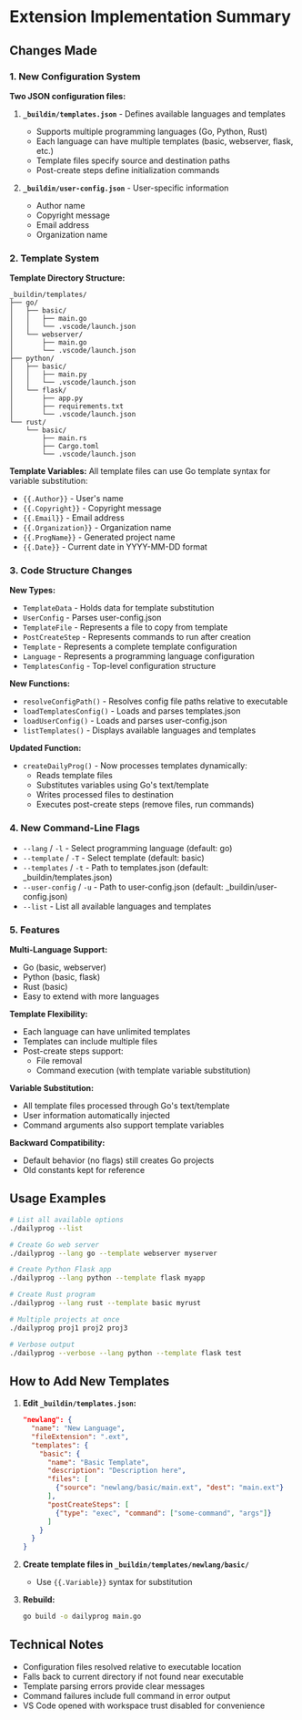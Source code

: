 # Extension Implementation Summary

## Changes Made

### 1. New Configuration System

**Two JSON configuration files:**

1. **`_buildin/templates.json`** - Defines available languages and templates
   - Supports multiple programming languages (Go, Python, Rust)
   - Each language can have multiple templates (basic, webserver, flask, etc.)
   - Template files specify source and destination paths
   - Post-create steps define initialization commands

2. **`_buildin/user-config.json`** - User-specific information
   - Author name
   - Copyright message
   - Email address
   - Organization name

### 2. Template System

**Template Directory Structure:**
```
_buildin/templates/
├── go/
│   ├── basic/
│   │   ├── main.go
│   │   └── .vscode/launch.json
│   └── webserver/
│       ├── main.go
│       └── .vscode/launch.json
├── python/
│   ├── basic/
│   │   ├── main.py
│   │   └── .vscode/launch.json
│   └── flask/
│       ├── app.py
│       ├── requirements.txt
│       └── .vscode/launch.json
└── rust/
    └── basic/
        ├── main.rs
        ├── Cargo.toml
        └── .vscode/launch.json
```

**Template Variables:**
All template files can use Go template syntax for variable substitution:
- `{{.Author}}` - User's name
- `{{.Copyright}}` - Copyright message
- `{{.Email}}` - Email address
- `{{.Organization}}` - Organization name
- `{{.ProgName}}` - Generated project name
- `{{.Date}}` - Current date in YYYY-MM-DD format

### 3. Code Structure Changes

**New Types:**
- `TemplateData` - Holds data for template substitution
- `UserConfig` - Parses user-config.json
- `TemplateFile` - Represents a file to copy from template
- `PostCreateStep` - Represents commands to run after creation
- `Template` - Represents a complete template configuration
- `Language` - Represents a programming language configuration
- `TemplatesConfig` - Top-level configuration structure

**New Functions:**
- `resolveConfigPath()` - Resolves config file paths relative to executable
- `loadTemplatesConfig()` - Loads and parses templates.json
- `loadUserConfig()` - Loads and parses user-config.json
- `listTemplates()` - Displays available languages and templates

**Updated Function:**
- `createDailyProg()` - Now processes templates dynamically:
  - Reads template files
  - Substitutes variables using Go's text/template
  - Writes processed files to destination
  - Executes post-create steps (remove files, run commands)

### 4. New Command-Line Flags

- `--lang` / `-l` - Select programming language (default: go)
- `--template` / `-T` - Select template (default: basic)
- `--templates` / `-t` - Path to templates.json (default: _buildin/templates.json)
- `--user-config` / `-u` - Path to user-config.json (default: _buildin/user-config.json)
- `--list` - List all available languages and templates

### 5. Features

**Multi-Language Support:**
- Go (basic, webserver)
- Python (basic, flask)
- Rust (basic)
- Easy to extend with more languages

**Template Flexibility:**
- Each language can have unlimited templates
- Templates can include multiple files
- Post-create steps support:
  - File removal
  - Command execution (with template variable substitution)

**Variable Substitution:**
- All template files processed through Go's text/template
- User information automatically injected
- Command arguments also support template variables

**Backward Compatibility:**
- Default behavior (no flags) still creates Go projects
- Old constants kept for reference

## Usage Examples

```bash
# List all available options
./dailyprog --list

# Create Go web server
./dailyprog --lang go --template webserver myserver

# Create Python Flask app
./dailyprog --lang python --template flask myapp

# Create Rust program
./dailyprog --lang rust --template basic myrust

# Multiple projects at once
./dailyprog proj1 proj2 proj3

# Verbose output
./dailyprog --verbose --lang python --template flask test
```

## How to Add New Templates

1. **Edit `_buildin/templates.json`:**
   ```json
   "newlang": {
     "name": "New Language",
     "fileExtension": ".ext",
     "templates": {
       "basic": {
         "name": "Basic Template",
         "description": "Description here",
         "files": [
           {"source": "newlang/basic/main.ext", "dest": "main.ext"}
         ],
         "postCreateSteps": [
           {"type": "exec", "command": ["some-command", "args"]}
         ]
       }
     }
   }
   ```

2. **Create template files in `_buildin/templates/newlang/basic/`**
   - Use `{{.Variable}}` syntax for substitution

3. **Rebuild:**
   ```bash
   go build -o dailyprog main.go
   ```

## Technical Notes

- Configuration files resolved relative to executable location
- Falls back to current directory if not found near executable
- Template parsing errors provide clear messages
- Command failures include full command in error output
- VS Code opened with workspace trust disabled for convenience
